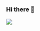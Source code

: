 ### Hi there 👋
![](https://github-profile-summary-cards.vercel.app/api/cards/profile-details?username=vn7n24fzkq&theme=vue)

<!-- BLOG-POST-LIST:START --><!-- BLOG-POST-LIST:END -->

<!--
**hoangtien2k3/hoangtien2k3** is a ✨ _special_ ✨ repository because its `README.md` (this file) appears on your GitHub profile.

Here are some ideas to get you started:

- 🔭 I’m currently working on ...
- 🌱 I’m currently learning ...
- 👯 I’m looking to collaborate on ...
- 🤔 I’m looking for help with ...
- 💬 Ask me about ...
- 📫 How to reach me: ...
- 😄 Pronouns: ...
- ⚡ Fun fact: ...
-->
